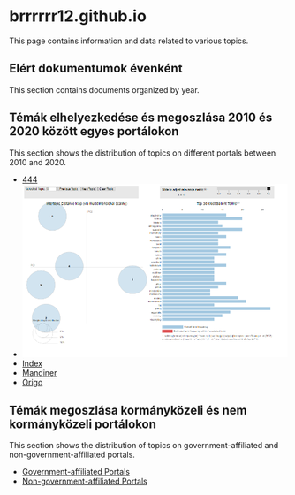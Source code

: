 # brrrrrr12.github.io

This page contains information and data related to various topics.

## Elért dokumentumok évenként

This section contains documents organized by year.




## Témák elhelyezkedése és megoszlása 2010 és 2020 között egyes portálokon

This section shows the distribution of topics on different portals between 2010 and 2020.

- [444](./444_2010-2019_teljes_kopusz.html)
- [![444_10_20](./444_10_20.png)](./444_2010-2019_teljes_kopusz.html)
- [Index](./index_2010-2019_teljes_kopusz.html)
- [Mandiner](./mandinder_2010-2019_teljes_kopusz.html)
- [Origo](./origo_2010-2019_teljes_kopusz.html)

## Témák megoszlása kormányközeli és nem kormányközeli portálokon

This section shows the distribution of topics on government-affiliated and non-government-affiliated portals.

- [Government-affiliated Portals](/.Origo_Mandiner_2010-2019_teljes_kopusz.html)
- [Non-government-affiliated Portals](/.444_Index_2010-2019_teljes_kopusz.html)
